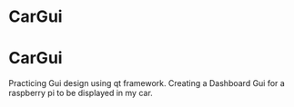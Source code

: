 # CarGui
# CarGui
Practicing Gui design using qt framework.
Creating a Dashboard Gui for a raspberry pi to be displayed in my car.

